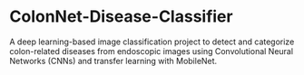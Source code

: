 # ColonNet-Disease-Classifier
A deep learning-based image classification project to detect and categorize colon-related diseases from endoscopic images using Convolutional Neural Networks (CNNs) and transfer learning with MobileNet.
